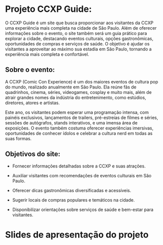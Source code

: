 # Projeto CCXP Guide:

O CCXP Guide é um site que busca proporcionar aos visitantes da CCXP uma experiência mais completa na cidade de São Paulo. Além de oferecer informações sobre o evento, o site também será um guia prático para explorar a cidade, destacando eventos culturais, opções gastronômicas, oportunidades de compras e serviços de saúde. O objetivo é ajudar os visitantes a aproveitar ao máximo sua estadia em São Paulo, tornando a experiência mais completa e confortável.


## Sobre o evento:

A CCXP (Comic Con Experience) é um dos maiores eventos de cultura pop do mundo, realizado anualmente em São Paulo. Ela reúne fãs de quadrinhos, cinema, séries, videogames, cosplay e muito mais, além de atrair grandes nomes da indústria do entretenimento, como estúdios, diretores, atores e artistas.

Este ano, os visitantes podem esperar uma programação intensa, com painéis exclusivos, lançamentos de trailers, pré-estreias de filmes e séries, sessões de autógrafos, stands interativos, e uma imensa área de exposições. O evento também costuma oferecer experiências imersivas, oportunidades de conhecer ídolos e celebrar a cultura nerd em todas as suas formas.

## Objetivos do site:

* Fornecer informações detalhadas sobre a CCXP e suas atrações.

* Auxiliar visitantes com recomendações de eventos culturais em São Paulo.

* Oferecer dicas gastronômicas diversificadas e acessíveis.

* Sugerir locais de compras populares e temáticos na cidade.

* Disponibilizar orientações sobre serviços de saúde e bem-estar para visitantes.

# Slides de apresentação do projeto